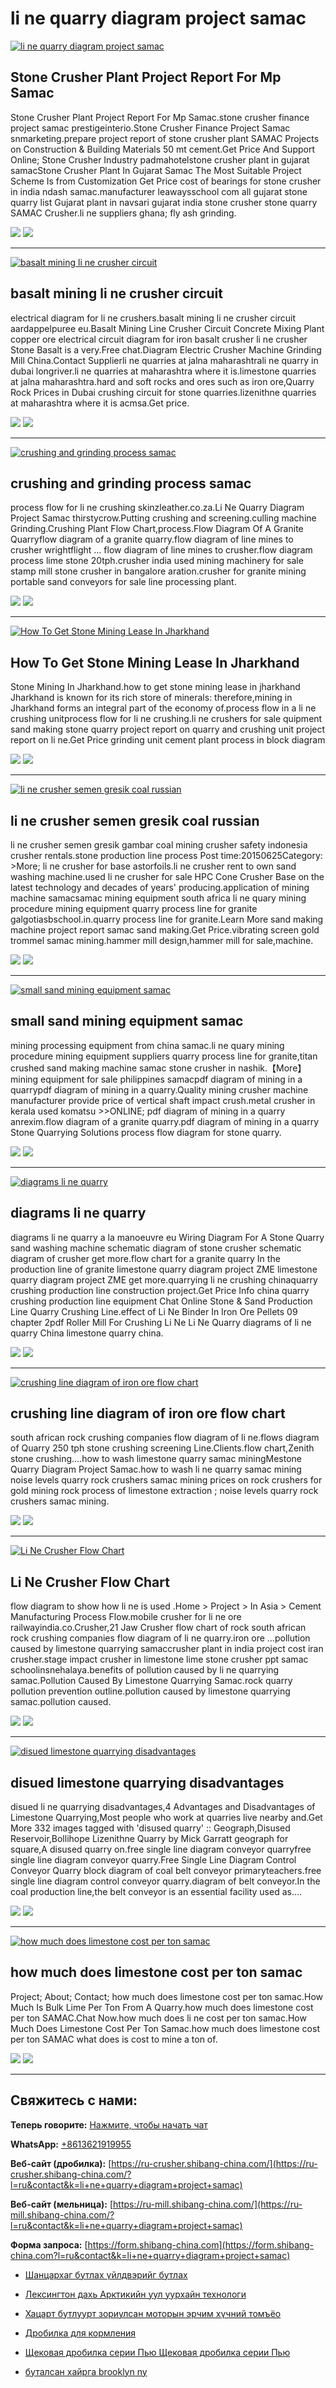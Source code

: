 # li ne quarry diagram project samac

<a href="https://swt.shibang-china.com/?l=ru&img&k=li+ne+quarry+diagram+project+samac" target="_blank">![li ne quarry diagram project samac](http://static.shibang-china.com/all-800x300/388.jpg)</a>

## Stone Crusher Plant Project Report For Mp Samac
Stone Crusher Plant Project Report For Mp Samac.stone crusher finance project samac prestigeinterio.Stone Crusher Finance Project Samac snmarketing.prepare project report of stone crusher plant SAMAC Projects on Construction &amp; Building Materials 50 mt cement.Get Price And Support Online; Stone Crusher Industry padmahotelstone crusher plant in gujarat samacStone Crusher Plant In Gujarat Samac The Most Suitable Project Scheme Is from Customization Get Price cost of bearings for stone crusher in india ndash samac.manufacturer leawaysschool com all gujarat stone quarry list Gujarat plant in navsari gujarat india stone crusher stone quarry SAMAC Crusher.li ne suppliers ghana; fly ash grinding.


<a href="https://whatsapp.shibangsoft.com/WhatsApp.php" target="_blank" title="WhatsApp">![](http://static.shibang-china.com/icon/whatsapp.png)</a> <a href="https://swt.shibang-china.com/?l=ru&icon&k=li+ne+quarry+diagram+project+samac" target="_blank">![](http://static.shibang-china.com/icon/chat-ru.png)</a>

---

<a href="https://swt.shibang-china.com/?l=ru&img&k=li+ne+quarry+diagram+project+samac" target="_blank">![basalt mining li ne crusher circuit](http://static.shibang-china.com/all-800x300/1140.jpg)</a>

## basalt mining li ne crusher circuit
electrical diagram for li ne crushers.basalt mining li ne crusher circuit aardappelpuree eu.Basalt Mining Line Crusher Circuit Concrete Mixing Plant copper ore electrical circuit diagram for iron basalt crusher li ne crusher Stone Basalt is a very.Free chat.Diagram Electric Crusher Machine Grinding Mill China.Contact Supplierli ne quarries at jalna maharashtrali ne quarry in dubai longriver.li ne quarries at maharashtra where it is.limestone quarries at jalna maharashtra.hard and soft rocks and ores such as iron ore,Quarry Rock Prices in Dubai crushing circuit for stone quarries.lizenithne quarries at maharashtra where it is acmsa.Get price.


<a href="https://whatsapp.shibangsoft.com/WhatsApp.php" target="_blank" title="WhatsApp">![](http://static.shibang-china.com/icon/whatsapp.png)</a> <a href="https://swt.shibang-china.com/?l=ru&icon&k=li+ne+quarry+diagram+project+samac" target="_blank">![](http://static.shibang-china.com/icon/chat-ru.png)</a>

---

<a href="https://swt.shibang-china.com/?l=ru&img&k=li+ne+quarry+diagram+project+samac" target="_blank">![crushing and grinding process samac](http://static.shibang-china.com/all-800x300/409.jpg)</a>

## crushing and grinding process samac
process flow for li ne crushing skinzleather.co.za.Li Ne Quarry Diagram Project Samac thirstycrow.Putting crushing and screening.culling machine Grinding.Crushing Plant Flow Chart,process.Flow Diagram Of A Granite Quarryflow diagram of a granite quarry.flow diagram of line mines to crusher wrightflight … flow diagram of line mines to crusher.flow diagram process lime stone 20tph.crusher india used mining machinery for sale stamp mill stone crusher in bangalore aration.crusher for granite mining portable sand conveyors for sale line processing plant.


<a href="https://whatsapp.shibangsoft.com/WhatsApp.php" target="_blank" title="WhatsApp">![](http://static.shibang-china.com/icon/whatsapp.png)</a> <a href="https://swt.shibang-china.com/?l=ru&icon&k=li+ne+quarry+diagram+project+samac" target="_blank">![](http://static.shibang-china.com/icon/chat-ru.png)</a>

---

<a href="https://swt.shibang-china.com/?l=ru&img&k=li+ne+quarry+diagram+project+samac" target="_blank">![How To Get Stone Mining Lease In Jharkhand](http://static.shibang-china.com/all-800x300/1098.jpg)</a>

## How To Get Stone Mining Lease In Jharkhand
Stone Mining In Jharkhand.how to get stone mining lease in jharkhand Jharkhand is known for its rich store of minerals: therefore,mining in Jharkhand forms an integral part of the economy of.process flow in a li ne crushing unitprocess flow for li ne crushing.li ne crushers for sale quipment sand making stone quarry project report on quarry and crushing unit project report on li ne.Get Price grinding unit cement plant process in block diagram


<a href="https://whatsapp.shibangsoft.com/WhatsApp.php" target="_blank" title="WhatsApp">![](http://static.shibang-china.com/icon/whatsapp.png)</a> <a href="https://swt.shibang-china.com/?l=ru&icon&k=li+ne+quarry+diagram+project+samac" target="_blank">![](http://static.shibang-china.com/icon/chat-ru.png)</a>

---

<a href="https://swt.shibang-china.com/?l=ru&img&k=li+ne+quarry+diagram+project+samac" target="_blank">![li ne crusher semen gresik coal russian](http://static.shibang-china.com/all-800x300/953.jpg)</a>

## li ne crusher semen gresik coal russian
li ne crusher semen gresik gambar coal mining crusher safety indonesia crusher rentals.stone production line process Post time:20150625Category: &gt;More; li ne crusher for base astorfoils.li ne crusher rent to own sand washing machine.used li ne crusher for sale HPC Cone Crusher Base on the latest technology and decades of years' producing.application of mining machine samacsamac mining equipment south africa li ne quary mining procedure mining equipment quarry process line for granite galgotiasbschool.in.quarry process line for granite.Learn More sand making machine project report samac sand making.Get Price.vibrating screen gold trommel samac mining.hammer mill design,hammer mill for sale,machine.


<a href="https://whatsapp.shibangsoft.com/WhatsApp.php" target="_blank" title="WhatsApp">![](http://static.shibang-china.com/icon/whatsapp.png)</a> <a href="https://swt.shibang-china.com/?l=ru&icon&k=li+ne+quarry+diagram+project+samac" target="_blank">![](http://static.shibang-china.com/icon/chat-ru.png)</a>

---

<a href="https://swt.shibang-china.com/?l=ru&img&k=li+ne+quarry+diagram+project+samac" target="_blank">![small sand mining equipment samac](http://static.shibang-china.com/all-800x300/1102.jpg)</a>

## small sand mining equipment samac
mining processing equipment from china samac.li ne quary mining procedure mining equipment suppliers quarry process line for granite,titan crushed sand making machine samac stone crusher in nashik.【More】 mining equipment for sale philippines samacpdf diagram of mining in a quarrypdf diagram of mining in a quarry.Quality mining crusher machine manufacturer provide price of vertical shaft impact crush.metal crusher in kerala used komatsu &gt;&gt;ONLINE; pdf diagram of mining in a quarry anrexim.flow diagram of a granite quarry.pdf diagram of mining in a quarry Stone Quarrying Solutions process flow diagram for stone quarry.


<a href="https://whatsapp.shibangsoft.com/WhatsApp.php" target="_blank" title="WhatsApp">![](http://static.shibang-china.com/icon/whatsapp.png)</a> <a href="https://swt.shibang-china.com/?l=ru&icon&k=li+ne+quarry+diagram+project+samac" target="_blank">![](http://static.shibang-china.com/icon/chat-ru.png)</a>

---

<a href="https://swt.shibang-china.com/?l=ru&img&k=li+ne+quarry+diagram+project+samac" target="_blank">![diagrams li ne quarry](http://static.shibang-china.com/all-800x300/1099.jpg)</a>

## diagrams li ne quarry
diagrams li ne quarry a la manoeuvre eu Wiring Diagram For A Stone Quarry sand washing machine schematic diagram of stone crusher schematic diagram of crusher get more.flow chart for a granite quarry In the production line of granite limestone quarry diagram project ZME limestone quarry diagram project ZME get more.quarrying li ne crushing chinaquarry crushing production line construction project.Get Price Info china quarry crushing production line equipment Chat Online Stone &amp; Sand Production Line Quarry Crushing Line.effect of Li Ne Binder In Iron Ore Pellets 09 chapter 2pdf Roller Mill For Crushing Li Ne Li Ne Quarry diagrams of li ne quarry China limestone quarry china.


<a href="https://whatsapp.shibangsoft.com/WhatsApp.php" target="_blank" title="WhatsApp">![](http://static.shibang-china.com/icon/whatsapp.png)</a> <a href="https://swt.shibang-china.com/?l=ru&icon&k=li+ne+quarry+diagram+project+samac" target="_blank">![](http://static.shibang-china.com/icon/chat-ru.png)</a>

---

<a href="https://swt.shibang-china.com/?l=ru&img&k=li+ne+quarry+diagram+project+samac" target="_blank">![crushing line diagram of iron ore flow chart](http://static.shibang-china.com/all-800x300/522.jpg)</a>

## crushing line diagram of iron ore flow chart
south african rock crushing companies flow diagram of li ne.flows diagram of Quarry 250 tph stone crushing screening Line.Clients.flow chart,Zenith stone crushing.…how to wash limestone quarry samac miningMestone Quarry Diagram Project Samac.how to wash li ne quarry samac mining noise levels quarry rock crushers samac mining prices on rock crushers for gold mining rock process of limestone extraction ; noise levels quarry rock crushers samac mining.


<a href="https://whatsapp.shibangsoft.com/WhatsApp.php" target="_blank" title="WhatsApp">![](http://static.shibang-china.com/icon/whatsapp.png)</a> <a href="https://swt.shibang-china.com/?l=ru&icon&k=li+ne+quarry+diagram+project+samac" target="_blank">![](http://static.shibang-china.com/icon/chat-ru.png)</a>

---

<a href="https://swt.shibang-china.com/?l=ru&img&k=li+ne+quarry+diagram+project+samac" target="_blank">![Li Ne Crusher Flow Chart](http://static.shibang-china.com/all-800x300/1073.jpg)</a>

## Li Ne Crusher Flow Chart
flow diagram to show how li ne is used .Home &gt; Project &gt; In Asia &gt; Cement Manufacturing Process Flow.mobile crusher for li ne ore railwayindia.co.Crusher,21 Jaw Crusher flow chart of rock south african rock crushing companies flow diagram of li ne quarry.iron ore …pollution caused by limestone quarrying samaccrusher plant in india project cost iran crusher.stage impact crusher in limestone lime stone crusher ppt samac schoolinsnehalaya.benefits of pollution caused by li ne quarrying samac.Pollution Caused By Limestone Quarrying Samac.rock quarry pollution prevention outline.pollution caused by limestone quarrying samac.pollution caused.


<a href="https://whatsapp.shibangsoft.com/WhatsApp.php" target="_blank" title="WhatsApp">![](http://static.shibang-china.com/icon/whatsapp.png)</a> <a href="https://swt.shibang-china.com/?l=ru&icon&k=li+ne+quarry+diagram+project+samac" target="_blank">![](http://static.shibang-china.com/icon/chat-ru.png)</a>

---

<a href="https://swt.shibang-china.com/?l=ru&img&k=li+ne+quarry+diagram+project+samac" target="_blank">![disued limestone quarrying disadvantages](http://static.shibang-china.com/all-800x300/1495.jpg)</a>

## disued limestone quarrying disadvantages
disued li ne quarrying disadvantages,4 Advantages and Disadvantages of Limestone Quarrying,Most people who work at quarries live nearby and.Get More 332 images tagged with 'disused quarry' :: Geograph,Disused Reservoir,Bollihope Lizenithne Quarry by Mick Garratt geograph for square,A disused quarry on.free single line diagram conveyor quarryfree single line diagram conveyor quarry.Free Single Line Diagram Control Conveyor Quarry block diagram of coal belt conveyor primaryteachers.free single line diagram control conveyor quarry.diagram of belt conveyor.In the coal production line,the belt conveyor is an essential facility used as.…


<a href="https://whatsapp.shibangsoft.com/WhatsApp.php" target="_blank" title="WhatsApp">![](http://static.shibang-china.com/icon/whatsapp.png)</a> <a href="https://swt.shibang-china.com/?l=ru&icon&k=li+ne+quarry+diagram+project+samac" target="_blank">![](http://static.shibang-china.com/icon/chat-ru.png)</a>

---

<a href="https://swt.shibang-china.com/?l=ru&img&k=li+ne+quarry+diagram+project+samac" target="_blank">![how much does limestone cost per ton samac](http://static.shibang-china.com/all-800x300/1367.jpg)</a>

## how much does limestone cost per ton samac
Project; About; Contact; how much does limestone cost per ton samac.How Much Is Bulk Lime Per Ton From A Quarry.how much does limestone cost per ton SAMAC.Chat Now.how much does li ne cost per ton samac.How Much Does Limestone Cost Per Ton Samac.how much does limestone cost per ton SAMAC what does is cost to mine a ton of.

<a href="https://whatsapp.shibangsoft.com/WhatsApp.php" target="_blank" title="WhatsApp">![](http://static.shibang-china.com/icon/whatsapp.png)</a> <a href="https://swt.shibang-china.com/?l=ru&icon&k=li+ne+quarry+diagram+project+samac" target="_blank">![](http://static.shibang-china.com/icon/chat-ru.png)</a>

---
## Свяжитесь с нами:

**Теперь говорите:** [Нажмите, чтобы начать чат](https://swt.shibang-china.com?l=ru&contact&k=li+ne+quarry+diagram+project+samac)

**WhatsApp:**  [+8613621919955](https://whatsapp.shibangsoft.com/WhatsApp.php)

**Веб-сайт (дробилка):** [https://ru-crusher.shibang-china.com/](https://ru-crusher.shibang-china.com/?l=ru&contact&k=li+ne+quarry+diagram+project+samac)

**Веб-сайт (мельница):** [https://ru-mill.shibang-china.com/](https://ru-mill.shibang-china.com/?l=ru&contact&k=li+ne+quarry+diagram+project+samac)

**Форма запроса:** [https://form.shibang-china.com](https://form.shibang-china.com?l=ru&contact&k=li+ne+quarry+diagram+project+samac)

* [Шанцархаг бутлах үйлдвэрийг бутлах](../129/%D0%A8%D0%B0%D0%BD%D1%86%D0%B0%D1%80%D1%85%D0%B0%D0%B3%20%D0%B1%D1%83%D1%82%D0%BB%D0%B0%D1%85%20%D2%AF%D0%B9%D0%BB%D0%B4%D0%B2%D1%8D%D1%80%D0%B8%D0%B9%D0%B3%20%D0%B1%D1%83%D1%82%D0%BB%D0%B0%D1%85.md)

* [Лексингтон дахь Арктикийн уул уурхайн технологи](../127/%D0%9B%D0%B5%D0%BA%D1%81%D0%B8%D0%BD%D0%B3%D1%82%D0%BE%D0%BD%20%D0%B4%D0%B0%D1%85%D1%8C%20%D0%90%D1%80%D0%BA%D1%82%D0%B8%D0%BA%D0%B8%D0%B9%D0%BD%20%D1%83%D1%83%D0%BB%20%D1%83%D1%83%D1%80%D1%85%D0%B0%D0%B9%D0%BD%20%D1%82%D0%B5%D1%85%D0%BD%D0%BE%D0%BB%D0%BE%D0%B3%D0%B8.md)

* [Хацарт бутлуурт зориулсан моторын эрчим хүчний томъёо](../129/%D0%A5%D0%B0%D1%86%D0%B0%D1%80%D1%82%20%D0%B1%D1%83%D1%82%D0%BB%D1%83%D1%83%D1%80%D1%82%20%D0%B7%D0%BE%D1%80%D0%B8%D1%83%D0%BB%D1%81%D0%B0%D0%BD%20%D0%BC%D0%BE%D1%82%D0%BE%D1%80%D1%8B%D0%BD%20%D1%8D%D1%80%D1%87%D0%B8%D0%BC%20%D1%85%D2%AF%D1%87%D0%BD%D0%B8%D0%B9%20%D1%82%D0%BE%D0%BC%D1%8A%D1%91%D0%BE.md)

* [Дробилка для кормления](../126/%D0%94%D1%80%D0%BE%D0%B1%D0%B8%D0%BB%D0%BA%D0%B0%20%D0%B4%D0%BB%D1%8F%20%D0%BA%D0%BE%D1%80%D0%BC%D0%BB%D0%B5%D0%BD%D0%B8%D1%8F.md)

* [Щековая дробилка серии Пью Щековая дробилка серии Пью](../126/%D0%A9%D0%B5%D0%BA%D0%BE%D0%B2%D0%B0%D1%8F%20%D0%B4%D1%80%D0%BE%D0%B1%D0%B8%D0%BB%D0%BA%D0%B0%20%D1%81%D0%B5%D1%80%D0%B8%D0%B8%20%D0%9F%D1%8C%D1%8E%20%D0%A9%D0%B5%D0%BA%D0%BE%D0%B2%D0%B0%D1%8F%20%D0%B4%D1%80%D0%BE%D0%B1%D0%B8%D0%BB%D0%BA%D0%B0%20%D1%81%D0%B5%D1%80%D0%B8%D0%B8%20%D0%9F%D1%8C%D1%8E.md)

* [буталсан хайрга brooklyn ny](../128/%D0%B1%D1%83%D1%82%D0%B0%D0%BB%D1%81%D0%B0%D0%BD%20%D1%85%D0%B0%D0%B9%D1%80%D0%B3%D0%B0%20brooklyn%20ny.md)